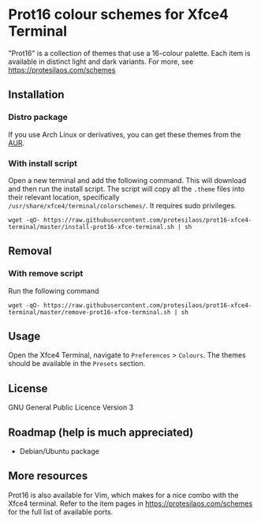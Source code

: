 # Prot16 colour schemes for Xfce4 Terminal

"Prot16" is a collection of themes that use a 16-colour palette. Each item is available in distinct light and dark variants. For more, see https://protesilaos.com/schemes

## Installation

### Distro package

If you use Arch Linux or derivatives, you can get these themes from the [AUR](https://aur.archlinux.org/packages/prot16-xfce4-terminal/).

### With install script

Open a new terminal and add the following command. This will download and then run the install script. The script will copy all the `.theme` files into their relevant location, specifically `/usr/share/xfce4/terminal/colorschemes/`. It requires sudo privileges.

```shell
wget -qO- https://raw.githubusercontent.com/protesilaos/prot16-xfce4-terminal/master/install-prot16-xfce-terminal.sh | sh
```

## Removal

### With remove script

Run the following command

```shell
wget -qO- https://raw.githubusercontent.com/protesilaos/prot16-xfce4-terminal/master/remove-prot16-xfce-terminal.sh | sh
```

## Usage

Open the Xfce4 Terminal, navigate to `Preferences` > `Colours`. The themes should be available in the `Presets` section.

## License

GNU General Public Licence Version 3

## Roadmap (help is much appreciated)

- Debian/Ubuntu package

## More resources

Prot16 is also available for Vim, which makes for a nice combo with the Xfce4 terminal. Refer to the item pages in https://protesilaos.com/schemes for the full list of available ports.
